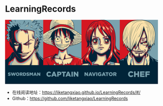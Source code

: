 # LearningRecords

![Anime 3440x1440 One Piece anime Monkey D. Luffy Zorro Sanji manga](assets/wallhaven-73vdzv.jpg)

- 在线阅读地址：https://liketangxiao.github.io/LearningRecords/#/
- Github：https://github.com/liketangxiao/LearningRecords